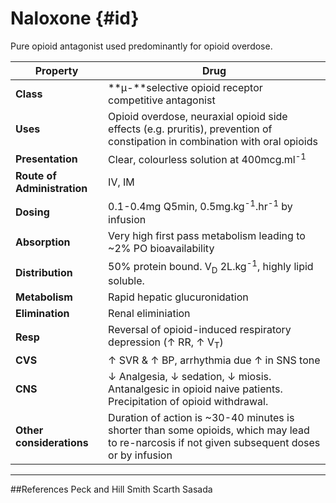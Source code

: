 # Naloxone {#id}

Pure opioid antagonist used predominantly for opioid overdose.

|Property|Drug
|--|--|
|**Class**|**μ-**selective opioid receptor competitive antagonist
|**Uses**|Opioid overdose, neuraxial opioid side effects (e.g. pruritis), prevention of constipation in combination with oral opioids
|**Presentation**|Clear, colourless solution at 400mcg.ml<sup>-1</sup>
|**Route of Administration**|IV, IM
|**Dosing**|0.1-0.4mg Q5min, 0.5mg.kg<sup>-1</sup>.hr<sup>-1</sup> by infusion
|**Absorption**|Very high first pass metabolism leading to ~2% PO bioavailability
|**Distribution**|50% protein bound. V<sub>D</sub> 2L.kg<sup>-1</sup>, highly lipid soluble.
|**Metabolism**|Rapid hepatic glucuronidation
|**Elimination**|Renal eliminiation
|**Resp**|Reversal of opioid-induced respiratory depression (↑ RR, ↑ V<sub>T</sub>)
|**CVS**|↑ SVR & ↑ BP, arrhythmia due ↑ in SNS tone
|**CNS**|↓ Analgesia, ↓ sedation, ↓ miosis. Antanalgesic in opioid naive patients. Precipitation of opioid withdrawal.
|**Other considerations**| Duration of action is ~30-40 minutes is shorter than some opioids, which may lead to re-narcosis if not given subsequent doses or by infusion

---
##References
Peck and Hill
Smith Scarth Sasada